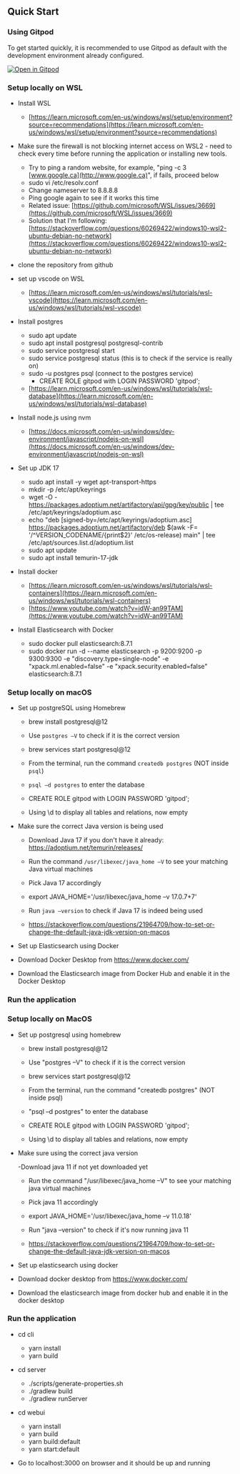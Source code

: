 ## Quick Start

### Using Gitpod

To get started quickly, it is recommended to use Gitpod as default with the development environment already configured.

[![Open in Gitpod](https://gitpod.io/button/open-in-gitpod.svg)](https://gitpod.io/#https://github.com/eclipse/openvsx)

### Setup locally on WSL

- Install WSL

  - [https://learn.microsoft.com/en-us/windows/wsl/setup/environment?source=recommendations](https://learn.microsoft.com/en-us/windows/wsl/setup/environment?source=recommendations)

- Make sure the firewall is not blocking internet access on WSL2 - need to check every time before running the application or installing new tools.

  - Try to ping a random website, for example, "ping -c 3 [www.google.ca](http://www.google.ca)", if fails, proceed below
  - sudo vi /etc/resolv.conf
  - Change nameserver to 8.8.8.8
  - Ping google again to see if it works this time
  - Related issue: [https://github.com/microsoft/WSL/issues/3669](https://github.com/microsoft/WSL/issues/3669)
  - Solution that I'm following: [https://stackoverflow.com/questions/60269422/windows10-wsl2-ubuntu-debian-no-network](https://stackoverflow.com/questions/60269422/windows10-wsl2-ubuntu-debian-no-network)

- clone the repository from github
- set up vscode on WSL

  - [https://learn.microsoft.com/en-us/windows/wsl/tutorials/wsl-vscode](https://learn.microsoft.com/en-us/windows/wsl/tutorials/wsl-vscode)

- Install postgres

  - sudo apt update
  - sudo apt install postgresql postgresql-contrib
  - sudo service postgresql start
  - sudo service postgresql status (this is to check if the service is really on)
  - sudo -u postgres psql (connect to the postgres service)
    - CREATE ROLE gitpod with LOGIN PASSWORD 'gitpod';
  - [https://learn.microsoft.com/en-us/windows/wsl/tutorials/wsl-database](https://learn.microsoft.com/en-us/windows/wsl/tutorials/wsl-database)

- Install node.js using nvm

  - [https://docs.microsoft.com/en-us/windows/dev-environment/javascript/nodejs-on-wsl](https://docs.microsoft.com/en-us/windows/dev-environment/javascript/nodejs-on-wsl)

- Set up JDK 17
  - sudo apt install -y wget apt-transport-https
  - mkdir -p /etc/apt/keyrings
  - wget -O - https://packages.adoptium.net/artifactory/api/gpg/key/public | tee /etc/apt/keyrings/adoptium.asc
  - echo "deb [signed-by=/etc/apt/keyrings/adoptium.asc] https://packages.adoptium.net/artifactory/deb $(awk -F= '/^VERSION_CODENAME/{print$2}' /etc/os-release) main" | tee /etc/apt/sources.list.d/adoptium.list
  - sudo apt update
  - sudo apt install temurin-17-jdk

- Install docker

  - [https://learn.microsoft.com/en-us/windows/wsl/tutorials/wsl-containers](https://learn.microsoft.com/en-us/windows/wsl/tutorials/wsl-containers)
  - [https://www.youtube.com/watch?v=idW-an99TAM](https://www.youtube.com/watch?v=idW-an99TAM)

- Install Elasticsearch with Docker

  - sudo docker pull elasticsearch:8.7.1
  - sudo docker run -d --name elasticsearch  -p 9200:9200 -p 9300:9300 -e "discovery.type=single-node" -e "xpack.ml.enabled=false" -e "xpack.security.enabled=false" elasticsearch:8.7.1

### Setup locally on macOS

- Set up postgreSQL using Homebrew

  - brew install postgresql@12

  - Use `postgres –V` to check if it is the correct version

  - brew services start postgresql@12

  - From the terminal, run the command `createdb postgres` (NOT inside `psql`)

  - `psql –d postgres` to enter the database

  - CREATE ROLE gitpod with LOGIN PASSWORD 'gitpod';

  - Using \d to display all tables and relations, now empty

- Make sure the correct Java version is being used

  - Download Java 17 if you don't have it already: https://adoptium.net/temurin/releases/

  - Run the command `/usr/libexec/java_home –V` to see your matching Java virtual machines

  - Pick Java 17 accordingly

  - export JAVA_HOME='/usr/libexec/java_home –v 17.0.7+7'

  - Run `java –version` to check if Java 17 is indeed being used

  - https://stackoverflow.com/questions/21964709/how-to-set-or-change-the-default-java-jdk-version-on-macos

- Set up Elasticsearch using Docker

- Download Docker Desktop from https://www.docker.com/

- Download the Elasticsearch image from Docker Hub and enable it in the Docker Desktop

### Run the application

### Setup locally on MacOS

- Set up postgresql using homebrew

  - brew install postgresql@12

  - Use "postgres –V" to check if it is the correct version

  - brew services start postgresql@12

  - From the terminal, run the command "createdb postgres" (NOT inside psql)

  - "psql –d postgres" to enter the database

  - CREATE ROLE gitpod with LOGIN PASSWORD 'gitpod';

  - Using \d to display all tables and relations, now empty

- Make sure using the correct java version

  -Download java 11 if not yet downloaded yet

  - Run the command "/usr/libexec/java_home –V" to see your matching java virtual machines

  - Pick java 11 accordingly

  - export JAVA_HOME='/usr/libexec/java_home –v 11.0.18'

  - Run "java –version" to check if it's now running java 11

  - https://stackoverflow.com/questions/21964709/how-to-set-or-change-the-default-java-jdk-version-on-macos

- Set up elasticsearch using docker

- Download docker desktop from https://www.docker.com/

- Download the elasticsearch image from docker hub and enable it in the docker desktop

### Run the application

- cd cli

  - yarn install
  - yarn build

- cd server

  - ./scripts/generate-properties.sh
  - ./gradlew build
  - ./gradlew runServer

- cd webui
  - yarn install
  - yarn build
  - yarn build:default
  - yarn start:default
- Go to localhost:3000 on browser and it should be up and running
